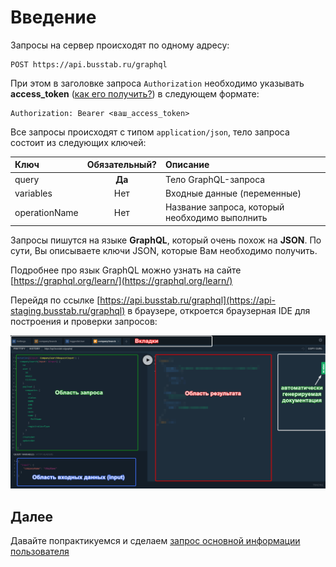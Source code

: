 # Введение

Запросы на сервер происходят по одному адресу:

```text
POST https://api.busstab.ru/graphql
```

При этом в заголовке запроса `Authorization` необходимо указывать **access\_token** \([как его получить?](../autentifikaciya/authorization.md)\) в следующем формате:

```text
Authorization: Bearer <ваш_access_token>
```

Все запросы происходят с типом `application/json`, тело запроса состоит из следующих ключей:

| Ключ | Обязательный? | Описание |
| :--- | :---: | :--- |
| query | **Да** | Тело GraphQL-запроса |
| variables | Нет | Входные данные \(переменные\) |
| operationName | Нет | Название запроса, который необходимо выполнить |

Запросы пишутся на языке **GraphQL**, который очень похож на **JSON**. По сути, Вы описываете ключи JSON, которые Вам необходимо получить.

Подробнее про язык GraphQL можно узнать на сайте [https://graphql.org/learn/](https://graphql.org/learn/)

Перейдя по ссылке [https://api.busstab.ru/graphql](https://api-staging.busstab.ru/graphql) в браузере, откроется браузерная IDE для построения и проверки запросов:

![&#x418;&#x43D;&#x442;&#x435;&#x440;&#x444;&#x435;&#x439;&#x441; GraphQL Playground](../.gitbook/assets/image%20%284%29.png)

## Далее

Давайте попрактикуемся и сделаем [запрос основной информации пользователя](querying-user-profile.md)

